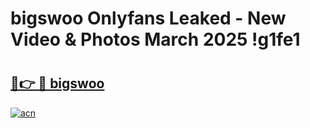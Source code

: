 # bigswoo Onlyfans Leaked - New Video & Photos March 2025 !g1fe1

# <h2><a href="https://2guls6.iuczelnia.edu.pl?title=bigswoo&ref=g1fe1">🔗👉 🔴 bigswoo</a></h2>

[![acn](https://github.com/user-attachments/assets/0f9c940e-d8b0-45ae-aac7-cd30a18b3e1c)](https://2guls6.iuczelnia.edu.pl?title=bigswoo&ref=g1fe1)

